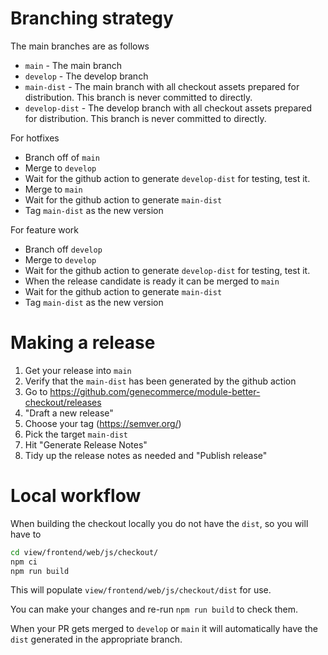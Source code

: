 # Branching strategy

The main branches are as follows

- `main` - The main branch
- `develop` - The develop branch
- `main-dist` - The main branch with all checkout assets prepared for distribution. This branch is never committed to directly.
- `develop-dist` - The develop branch with all checkout assets prepared for distribution. This branch is never committed to directly.

For hotfixes
- Branch off of `main`
- Merge to `develop` 
- Wait for the github action to generate `develop-dist` for testing, test it.
- Merge to `main`
- Wait for the github action to generate `main-dist`
- Tag `main-dist` as the new version

For feature work
- Branch off `develop`
- Merge to `develop`
- Wait for the github action to generate `develop-dist` for testing, test it.
- When the release candidate is ready it can be merged to `main`
- Wait for the github action to generate `main-dist`
- Tag `main-dist` as the new version

# Making a release

1. Get your release into `main`
2. Verify that the `main-dist` has been generated by the github action
3. Go to https://github.com/genecommerce/module-better-checkout/releases
4. "Draft a new release"
5. Choose your tag (https://semver.org/) 
6. Pick the target `main-dist`
7. Hit "Generate Release Notes"
8. Tidy up the release notes as needed and "Publish release"

# Local workflow

When building the checkout locally you do not have the `dist`, so you will have to 
```bash
cd view/frontend/web/js/checkout/
npm ci
npm run build
```

This will populate `view/frontend/web/js/checkout/dist` for use.

You can make your changes and re-run `npm run build` to check them.

When your PR gets merged to `develop` or `main` it will automatically have the `dist` generated in the appropriate branch.